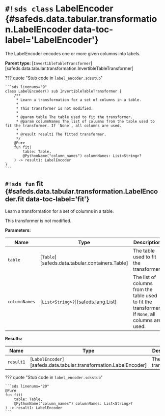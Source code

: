 # `#!sds class` LabelEncoder {#safeds.data.tabular.transformation.LabelEncoder data-toc-label='LabelEncoder'}

The LabelEncoder encodes one or more given columns into labels.

**Parent type:** [`InvertibleTableTransformer`][safeds.data.tabular.transformation.InvertibleTableTransformer]

??? quote "Stub code in `label_encoder.sdsstub`"

    ```sds linenums="9"
    class LabelEncoder() sub InvertibleTableTransformer {
        /**
         * Learn a transformation for a set of columns in a table.
         *
         * This transformer is not modified.
         *
         * @param table The table used to fit the transformer.
         * @param columnNames The list of columns from the table used to fit the transformer. If `None`, all columns are used.
         *
         * @result result1 The fitted transformer.
         */
        @Pure
        fun fit(
            table: Table,
            @PythonName("column_names") columnNames: List<String>?
        ) -> result1: LabelEncoder
    }
    ```

## `#!sds fun` fit {#safeds.data.tabular.transformation.LabelEncoder.fit data-toc-label='fit'}

Learn a transformation for a set of columns in a table.

This transformer is not modified.

**Parameters:**

| Name | Type | Description | Default |
|------|------|-------------|---------|
| `table` | [`Table`][safeds.data.tabular.containers.Table] | The table used to fit the transformer. | - |
| `columnNames` | [`List<String>?`][safeds.lang.List] | The list of columns from the table used to fit the transformer. If `None`, all columns are used. | - |

**Results:**

| Name | Type | Description |
|------|------|-------------|
| `result1` | [`LabelEncoder`][safeds.data.tabular.transformation.LabelEncoder] | The fitted transformer. |

??? quote "Stub code in `label_encoder.sdsstub`"

    ```sds linenums="20"
    @Pure
    fun fit(
        table: Table,
        @PythonName("column_names") columnNames: List<String>?
    ) -> result1: LabelEncoder
    ```
